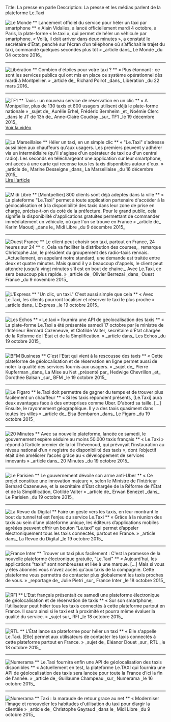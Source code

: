 Title: La presse en parle
Description: La presse et les médias parlent de la plateforme Le.Taxi

<img src="/images/presse/le-monde.png" class="plogo" alt="Le Monde">
** Lancement officiel du service pour héler un taxi par smartphone **   
« Alain Vidalies, a lancé officiellement mardi 4 octobre, à Paris, la plate-forme « le.taxi », qui permet de héler un véhicule par smartphone. « Voilà, il doit arriver dans deux minutes », a constaté le secrétaire d’Etat, penché sur l’écran d’un téléphone où s’affichait le trajet du taxi, commandé quelques secondes plus tôt »  
_article dans_ Le Monde _du 04 octobre 2016_
<!-- http://www.lemonde.fr/entreprises/article/2016/10/04/lancement-officiel-du-service-pour-heler-un-taxi-par-smartphone_5008023_1656994.html -->
<hr class="press">

<img src="/images/presse/liberation.png" class="plogo" alt="Libération">
** Combien d'étoiles pour votre taxi ? **   
« Plus étonnant : ce sont les services publics qui ont mis en place ce système opérationnel dès mardi à Montpellier. »  
_article de_ Richard Poirot _dans_ Libération _du 22 mars 2016_
<!-- http://www.liberation.fr/futurs/2016/03/21/des-reclamations-contre-votre-taxi-notez-le-chauffeur_1441043 -->
<hr class="press">

<img src="/images/presse/TF1.png"  class="plogo" alt="TF1">
** Taxis : un nouveau service de réservation en un clic **  
« A Montpellier, plus de 130 taxis et 800 usagers utilisent déjà le plate-forme nationale »  
_sujet de_ Aurélie Erhel, Frédéric Bernheim _et_ Noémie Clerc _dans le JT de 13h de_ Anne-Claire Coudray _sur_ TF1 _le 19 décembre 2015_<br>
<!-- http://www.dailymotion.com/video/x3iqwmq_2015-12-19-le-taxi-a-montpellier-sur-tf1_news -->
<a href="http://lci.tf1.fr/jt-we/videos/2015/taxis-un-nouveau-service-de-reservation-en-un-clic-8697595.html">Voir la vidéo</a>
<hr class="press">

<img src="/images/presse/la_marseillaise.png"  class="plogo" alt="La Marseillaise">
** Héler un taxi, en un simple clic **  
« "Le.Taxi" s'adresse aussi bien aux chauffeurs qu'aux usagers. Les premiers peuvent y adhérer via un intermédiaire (qu'il s'agisse d'un opérateur de taxi ou d'un central radio). Les seconds en téléchargeant une application sur leur smartphone, ont accès à une carte qui recense tous les taxis disponibles autour d'eux. »  
_article de_ Marine Desseigne _dans_ La Marseillaise _du 16 décembre 2015_<br>
<!-- http://le.taxi/press/article_Le.Taxi_laMarseillaise.png">Lire l'article -->
<a href="http://www.lamarseillaise.fr/herault/societe/44582-montpellier-heler-un-taxi-en-un-simple-clic">Lire l'article</a>
<hr class="press">

<img src="/images/presse/midi-libre.png" class="plogo" alt="Midi Libre" >
** [Montpellier] 800 clients sont déjà adeptes dans la ville **  
« La plateforme "Le.Taxi" permet à toute application partenaire d'accéder à la géolocalisation et à la disponibilité des taxis dans leur zone de prise en charge, précise-t-on du coté de la préfecture. Pour le grand public, cela signifie la disponibilité d'applications gratuites permettant de commander immédiatement un véhicule, où que l'on se trouve en France »  
_article de_ Karim Maoudj _dans le_ Midi Libre _du 9 décembre 2015_
<!-- http://le.taxi/press/article_Le.Taxi_Midi-libre.png -->
<hr class="press">

<img src="/images/presse/ouest-france.png" class="plogo" alt="Ouest France" >
** Le client peut choisir son taxi, partout en France, 24 heures sur 24 **  
« _Cela va faciliter la distribution des courses,_ remarque Christophe Jan, le président du groupement des radio-taxis rennais. _Actuellement, en appelant notre standard, une demande est traitée entre deux et quatre minutes. Mais quand il y a beaucoup d'appels, le client peut attendre jusqu'à vingt minutes s'il est en bout de chaine._ Avec Le.Taxi, ce sera beaucoup plus rapide. »  
_article de_ Olivier Berrezai _dans_ Ouest France _du 9 novembre 2015_
<!-- http://le.taxi/press/article_Le.Taxi_Ouest-France_2015-11-09.png -->
<hr class="press">


<img src="/images/presse/l_express.png" class="plogo" alt="L'Express" >
** "Un clic, un taxi." C'est aussi simple que cela **  
« Avec Le.Taxi, les clients pourront localiser et réserver le taxi le plus proche »  
_article dans_ L'Express _le 19 octobre 2015_
<!-- http://lexpansion.lexpress.fr/entreprises/pour-contrer-uber-les-taxis-ont-enfin-leur-appli-de-geolocalisation_1727358.html -->
<hr class="press">

<img src="/images/presse/les-echos.png" class="plogo" alt="Les Echos" >
** « Le.taxi » fournira une API de géolocalisation des taxis **  
« La plate-forme Le.Taxi a été présentée samedi 17 octobre par le ministre de l'Intérieur Bernard Cazeneuve, et Clotilde Valter, secrétaire d'État chargée de la Réforme de l'État et de la Simplification. »  
_article dans_ Les Echos _du 19 octobre 2015_
<!-- http://www.lesechos.fr/industrie-services/tourisme-transport/021414630019-letaxi-la-reponse-de-letat-a-uber-1166990.php -->
<hr class="press">

<img src="/images/presse/bfm.png" class="plogo" alt="BFM Business" >
** C'est l'Etat qui vient à la rescousse des taxis **  
« Cette plateforme de géolocalisation et de réservation en ligne permet aussi de noter la qualité des services fournis aux usagers. »  
_sujet de_ Pierre Kupferman _dans_ La Mise au Net _présenté par_ Hedwige Chevrillon _et_ Dorothée Balsan _sur_ BFM _le 19 octobre 2015_
<!-- http://bfmbusiness.bfmtv.com/mediaplayer/video/la-mise-au-net-l-etat-lance-une-application-pour-aider-les-chauffeurs-de-taxis-1910-665053.html -->
<hr class="press">

<img src="/images/presse/le-figaro.png" class="plogo" alt="Le Figaro" >
** le.Taxi doit permettre de gagner du temps et de trouver plus facilement un chauffeur **  
« Si les taxis répondent présents, [Le.Taxi] aura deux avantages face à des entreprises comme Uber. D'abord sa taille. […] Ensuite, le rayonnement géographique. Il y a des taxis quasiment dans toutes les villes »  
_article de_ Elsa Bembaron _dans_ Le Figaro _du 19 octobre 2015_
<!-- http://www.lefigaro.fr/secteur/high-tech/2015/10/19/32001-20151019ARTFIG00011-le-taxi-une-timide-reponse-de-l-etat-a-uber.php -->
<hr class="press">

<img src="/images/presse/20-minutes.png" class="plogo" alt="20 Minutes" >
** Avec sa nouvelle plateforme, lancée ce samedi, le gouvernement espère séduire au moins 50.000 taxis français **  
« Le.Taxi » répond à l’article premier de la loi Thévenoud, qui prévoyait l’instauration au niveau national d’un « registre de disponibilité des taxis », dont l’objectif était d’en améliorer l’accès grâce au « développement de services innovants »  
_article dans_ 20 Minutes _du 19 octobre 2015_
<!-- http://www.20minutes.fr/economie/1712611-20151019-taxi-quand-etat-repond-uber-via-application -->
<hr class="press">

<img src="/images/presse/le-parisien.png" class="plogo" alt="Le Parisien" >
** Le gouvernement dévoile son arme anti-Uber **  
« Ce projet constitue une innovation majeure », selon le Ministre de l'Intérieur Bernard Cazeneuve, et la secrétaire d'État chargée de la Réforme de l'État et de la Simplification, Clotilde Valter »  
_article de_ Erwan Benezet _dans_ Le Parisien _du 19 octobre 2015_
<hr class="press">

<img src="/images/presse/la-revue-du-digital.png" class="plogo" alt="La Revue du Digital" >
** Faire un geste vers les taxis, en leur montrant le bout du tunnel tel est l’enjeu du service Le.Taxi **  
« Grâce à la réunion des taxis au sein d’une plateforme unique, les éditeurs d’applications mobiles agréées peuvent offrir un bouton “Le.taxi” qui permet d’appeler électroniquement tous les taxis connectés, partout en France. »  
_article dans_ La Revue du Digital _le 19 octobre 2015_
<hr class="press">

<img src="/images/presse/france-inter.png" class="plogo" alt="France Inter" >
** Trouver un taxi plus facilement : C'est la promesse de la nouvelle plateforme électronique gratuite, "Le.Taxi" **  
« Aujourd'hui, les applications "taxis" sont nombreuses et liée à une marque. […] Mais si vous y êtes abonnés vous n'avez accès qu'aux taxis de la compagnie. Cette plateforme vous permettra de contacter plus globalement les taxis proches de vous. »  
_reportage de_ Julie Pietri _sur_ France Inter _le 18 octobre 2015_
<!-- http://www.franceinter.fr/depeche-trouver-un-taxi-plus-facilement -->
<hr class="press">

<img src="/images/presse/RFI.png" class="plogo" alt="RFI" >
** L’Etat français présentait ce samedi une plateforme électronique de géolocalisation et de réservation de taxis **  
« Sur son smartphone, l’utilisateur peut héler tous les taxis connectés à cette plateforme partout en France. Il saura ainsi si le taxi est à proximité et pourra même évaluer la qualité du service. »  
_sujet sur_ RFI _le 18 octobre 2015_
<!-- http://www.rfi.fr/economie/20151017-france-appli-le-taxi-une-appli-resister-vtc-uber -->
<hr class="press">

<img src="/images/presse/rtl.png" class="plogo" alt="RTL" >
** L'État lance sa plateforme pour héler un taxi **  
« Elle s'appelle Le.Taxi. [Elle] permet aux utilisateurs de contacter les taxis connectés à cette     plateforme partout en France. »  
_sujet de_ Eléanor Douet _sur_ RTL _le 18 octobre 2015_
<!-- http://www.rtl.fr/actu/societe-faits-divers/l-etat-lance-sa-plateforme-pour-heler-un-taxi-sur-   smartphone-7780145705 -->
<hr class="press">

<img src="/images/presse/numerama.png" class="plogo" alt="Numerama" >
** Le.Taxi fournira enfin une API de géolocalisation des taxis disponibles **  
« Actuellement en test, la plateforme Le.TAXI qui fournira une API de géolocalisation des taxis sera lancée pour toute la France d'ici la fin de l'année. »  
_article de_ Guillaume Champeau _sur_ Numerama _le 16 octobre 2015_
<!-- http://www.numerama.com/politique/126967-le-taxi-fournira-enfin-une-api-de-geolocalisation-des-taxis-disponibles.html -->
<hr class="press">

 <img src="/images/presse/midi-libre.png" class="plogo" alt="Numerama" >
 ** Taxi : la maraude de retour grace au net **  
 « Moderniser l'image et renouveler les habitudes d'utilisation du taxi pour élargir la clientèle »  
_article de_ Christophe Gayraud _dans le_ Midi Libre _du 9 octobre 2015_
